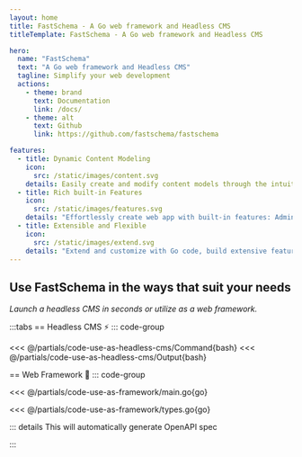 ```yaml
---
layout: home
title: FastSchema - A Go web framework and Headless CMS
titleTemplate: FastSchema - A Go web framework and Headless CMS

hero:
  name: "FastSchema"
  text: "A Go web framework and Headless CMS"
  tagline: Simplify your web development
  actions:
    - theme: brand
      text: Documentation
      link: /docs/
    - theme: alt
      text: Github
      link: https://github.com/fastschema/fastschema

features:
  - title: Dynamic Content Modeling
    icon:
      src: /static/images/content.svg
    details: Easily create and modify content models through the intuitive admin UI, without writing a line of code.
  - title: Rich built-in Features
    icon:
      src: /static/images/features.svg
    details: "Effortlessly create web app with built-in features: Admin Control Panel, File manger, OAS, RBAC, and more."
  - title: Extensible and Flexible
    icon:
      src: /static/images/extend.svg
    details: "Extend and customize with Go code, build extensive features by leveraging the powerful of Resources, Hooks, ORM."
---
```


<script setup>
import HomeFeatures from '../.vitepress/components/HomeFeatures.vue'
import OASOutputWithCustomResource from '../.vitepress/components/OASOutputWithCustomResource.vue'
</script>

<!-- Use Cases tabs -->

## Use FastSchema in the ways that suit your needs
*Launch a headless CMS in seconds or utilize as a web framework.*

:::tabs
== Headless CMS ⚡️
::: code-group

<<< @/partials/code-use-as-headless-cms/Command{bash}
<<< @/partials/code-use-as-headless-cms/Output{bash}

== Web Framework 🚀
::: code-group

<<< @/partials/code-use-as-framework/main.go{go}

<<< @/partials/code-use-as-framework/types.go{go}

::: details This will automatically generate OpenAPI spec
<OASOutputWithCustomResource />

:::

<!-- Home Features -->
<HomeFeatures />
